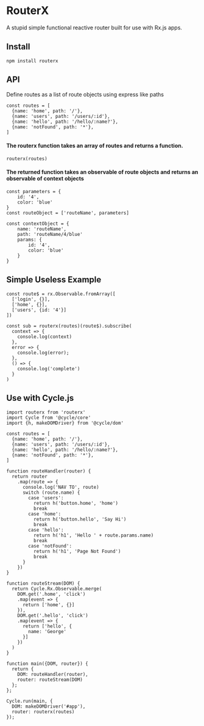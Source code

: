 # RouterX
A stupid simple functional reactive router built for use with Rx.js apps.

## Install
    npm install routerx

## API
Define routes as a list of route objects using express like paths


```
const routes = [
  {name: 'home', path: '/'},
  {name: 'users', path: '/users/:id'},
  {name: 'hello', path: '/hello/:name?'},
  {name: 'notFound', path: '*'},
]
```


#### The routerx function takes an array of routes and returns a function.

    routerx(routes)

#### The returned function takes an observable of route objects and returns an observable of context objects

    const parameters = {
        id: '4',
        color: 'blue'
    }
    const routeObject = ['routeName', parameters]

    const contextObject = {
        name: 'routeName',
        path: 'routeName/4/blue'
        params: {
            id: '4',
            color: 'blue'
        }
    }


## Simple Useless Example
    const route$ = rx.Observable.fromArray([
      ['login', {}],
      ['home', {}],
      ['users', {id: '4'}]
    ])

    const sub = routerx(routes)(route$).subscribe(
      context => {
        console.log(context)
      },
      error => {
        console.log(error);
      },
      () => {
        console.log('complete')
      }
    )


## Use with Cycle.js
    import routerx from 'routerx'
    import Cycle from '@cycle/core'
    import {h, makeDOMDriver} from '@cycle/dom'

    const routes = [
      {name: 'home', path: '/'},
      {name: 'users', path: '/users/:id'},
      {name: 'hello', path: '/hello/:name?'},
      {name: 'notFound', path: '*'},
    ]

    function routeHandler(router) {
      return router
        .map(route => {
          console.log('NAV TO', route)
          switch (route.name) {
            case 'users':
              return h('button.home', 'home')
              break
            case 'home':
              return h('button.hello', 'Say Hi')
              break
            case 'hello':
              return h('h1', 'Hello ' + route.params.name)
              break
            case 'notFound':
              return h('h1', 'Page Not Found')
              break
          }
        })
    }

    function routeStream(DOM) {
      return Cycle.Rx.Observable.merge(
        DOM.get('.home', 'click')
        .map(event => {
          return ['home', {}]
        }),
        DOM.get('.hello', 'click')
        .map(event => {
          return ['hello', {
            name: 'George'
          }]
        })
      )
    }

    function main({DOM, router}) {
      return {
        DOM: routeHandler(router),
        router: routeStream(DOM)
      };
    };

    Cycle.run(main, {
      DOM: makeDOMDriver('#app'),
      router: routerx(routes)
    });
